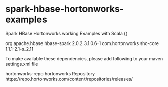 # spark-hbase-hortonworks-examples
Spark HBase Hortonworks working Examples with Scala ()



<dependency>
   <groupId>org.apache.hbase</groupId>
   <artifactId>hbase-spark</artifactId>
   <version>2.0.2.3.1.0.6-1</version>
</dependency>

<dependency>
   <groupId>com.hortonworks</groupId>
   <artifactId>shc-core</artifactId>
   <version>1.1.1-2.1-s_2.11</version>
</dependency>

To make available these dependencies, please add following to your maven settings.xml file

<repository>
   <id>hortonworks-repo</id>
   <name>hortonworks Repository</name>
   <url>https://repo.hortonworks.com/content/repositories/releases/</url>
</repository>


